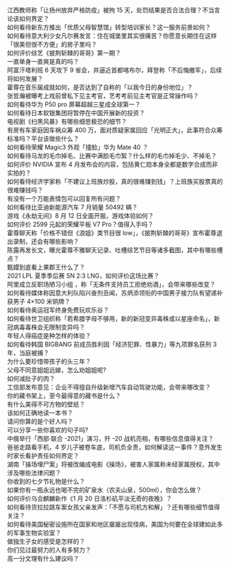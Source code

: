 江西教师称「让扬州放弃严格防疫」被拘 15 天，处罚结果是否合法合理？不当言论该如何界定？  
如何看待新东方推出「优质父母智慧馆」转型培训家长？这一服务前景如何？  
如何看待意大利少女凡尔赛发言：住在城堡里其实很痛苦？你愿意长期住在这样「很美但很不方便」的房子里吗？  
如何评价综艺《披荆斩棘的哥哥》第一期？  
一直单身一直爽是真的吗？  
阿富汗塔利班 6 天攻下 9 省会，并逼近首都喀布尔，拜登称「不后悔撤军」，后续将如何发展？  
霍尊在音乐届成就如何，是否达到了自称的「以我今日的身份地位」？  
张哲瀚被曝考上戏前曾私下见主考官，艺考考前见主考官是正常操作吗？  
如何看待华为 P50 pro 屏幕超越三星成全球第一？  
如何看待日本软银集团将暂停在中国开展新的投资？  
电视剧《扫黑风暴》有哪些细思极恐的细节？  
有房有车家庭因车祸众筹 400 万，面对质疑家属回应「光明正大」，此事符合众筹标准吗？平台该做些什么？  
如何看待荣耀 Magic3 外观「撞脸」华为 Mate 40 ？  
如何看待马龙的毛巾掉毛、比赛中满脸毛巾絮？什么样的毛巾掉毛少、不掉毛？  
如何评价 NVIDIA 宣布 4 月发布会的内容，包括黄仁勋本身全都是数字合成而非实拍的？  
如何看待经济学家称「不建议上班族炒股，真的很难赚到钱」？上班族买股票真的很难赚钱吗？  
有没有一个万能表情包可以回复所有问题？  
如何看待比亚迪新能源汽车 7 月销量 50492 辆？  
游戏《永劫无间》8 月 12 日全面开服，游戏体验如何？  
如何评价 2599 元起的荣耀平板 V7 Pro？值得入手吗？  
霍尊聊天称「价格不错但《浪姐》类节目很 low」，《披荆斩棘的哥哥》宣布霍尊退出录制，还会有哪些影响？  
陈露再发长文，曝光霍尊不雅聊天记录、吐槽综艺节目等诸多截图，其中有哪些槽点？  
甄嬛到底看上果郡王什么了？  
2021 LPL 夏季季后赛 SN 2:3 LNG，如何评价这场比赛？  
阿里成立反职场陋习小组 ，称「无条件支持员工拒绝劝酒」，会带来哪些改变？  
如何看待媒体称因意大利队陷兴奋剂丑闻，苏炳添领衔的中国男子接力队有望递补获男子 4×100 米铜牌？  
如何看待奥运冠军终身免费玩欢乐谷？  
如何看待世卫组织称「若希腊字母不够用，新的新冠变异毒株或以星座命名」，新冠病毒毒株会无限制变异吗？  
年轻人得癌症是种怎样的体验？  
如何看待韩国 BIGBANG 前成员胜利因「经济犯罪、性暴力」等九项罪名获刑 3 年，当庭被捕？  
为什么要珍惜带孩子的头三年？  
父母不同意姐姐远嫁，怎么劝姐姐呢?  
如何减肚子的肉？  
工信部发布意见：企业不得擅自升级新增汽车自动驾驶功能，会带来哪改变？  
你的藏书架上，至今最得意的藏书是什么？  
有什么美得不可方物的壁纸？  
该如何正确地读一本书？  
请问你算的是个好人吗？  
可以分享一些你喜欢的句子吗?  
中俄举行「西部·联合 -2021」演习，歼 -20 战机亮相，有哪些信息值得关注？  
爸爸走路看手机，4 岁儿子被卷车底，司机负全责，如何解读这一事件？意外发生时家长看护责任如何界定？  
湖南「操场埋尸案」将被改编成电影《操场》，被害人家属称未经家属授权，其中涉及哪些法律问题？  
你收到的七夕节礼物是什么？  
如果你有一瓶永远也喝不完的矿泉水（农夫山泉，500ml），你会怎么做？  
如何评价乌合麒麟新作《1 月 20 日洛杉矶平淡无奇的夜晚》？  
如何看待货拉拉跳车案女孩父亲发声：「不愿与司机方和解」？还有哪些细节值得关注？  
如何看待美国秘密设施所在国家和地区屡屡出现怪病，美国为何要在全球建如此多的军事生物实验室？  
做独生子女的感受是怎样的？  
你们见过最努力的人有多努力？  
高一分文理有什么建议吗？  
